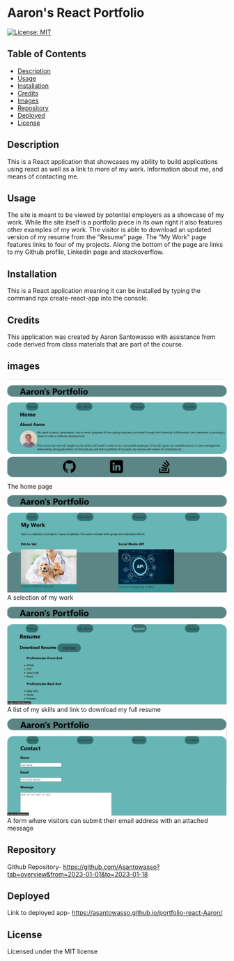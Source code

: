 # Aaron's React Portfolio

[![License: MIT](https://img.shields.io/badge/License-MIT-yellow.svg)](https://opensource.org/licenses/MIT)
## Table of Contents

- [Description](#description)
- [Usage](#usage)
- [Installation](#installation)
- [Credits](#credits)
- [Images](#images)
- [Repository](#repository)
- [Deployed](#deployed) 
- [License](#license)

## Description

This is a React application that showcases my ability to build applications using react as well as a link to more of my work. Information about me, and means of contacting me. 

## Usage

The site is meant to be viewed by potential employers as a showcase of my work. While the site itself is a portfolio piece in its own right it also features other examples of my work. The visitor is able to download an updated version of my resume from the "Resume" page. The "My Work" page features links to four of my projects. Along the bottom of the page are links to my Github profile, Linkedin page and stackoverflow.

## Installation

This is a React application meaning it can be installed by typing the command npx create-react-app into the console.

## Credits

This application was created by Aaron Santowasso with assistance from code derived from class materials that are part of the course.

## images
<img src = "assets/reacthome.jpg">
The home page
<img src = "assets/reactmywork.jpg">
A selection of my work

<img src = "assets/reactresume.jpg">
A list of my skills and link to download my full resume

<img src = "assets/reactcontact.jpg">
A form where visitors can submit their email address with an attached message




## Repository

Github Repository- https://github.com/Asantowasso?tab=overview&from=2023-01-01&to=2023-01-18

## Deployed 

Link to deployed app- https://asantowasso.github.io/portfolio-react-Aaron/

## License

Licensed under the MIT license

